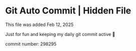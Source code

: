 # Git Auto Commit | Hidden File

This file was added Feb 12, 2025

Just for fun and keeping my daily git commit active 🤪

commit number: 298295
